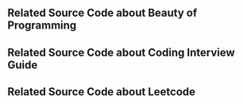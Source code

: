 Related Source Code about Beauty of Programming
-
Related Source Code about Coding Interview Guide
-
Related Source Code about Leetcode
-